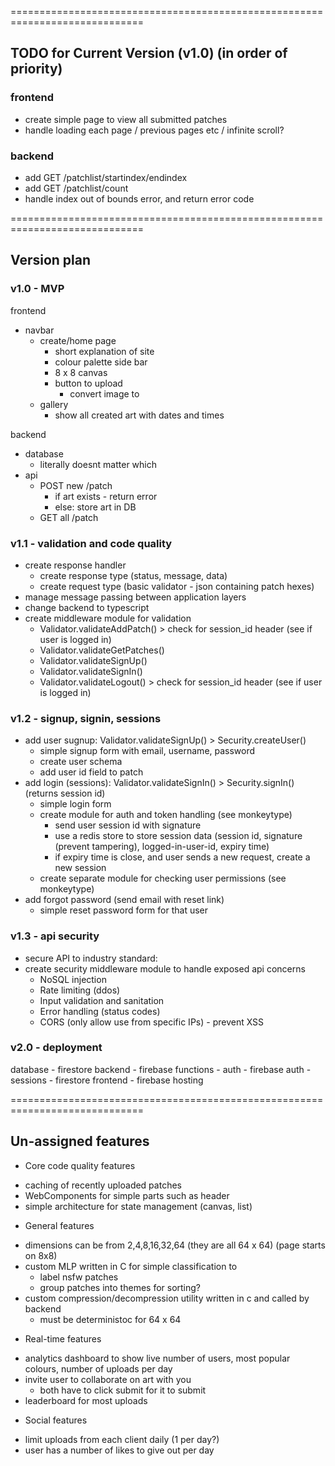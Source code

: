 
=============================================================================

## TODO for Current Version (v1.0) (in order of priority)
### frontend
- create simple page to view all submitted patches
- handle loading each page / previous pages etc / infinite scroll?

### backend
- add GET /patchlist/startindex/endindex
- add GET /patchlist/count
- handle index out of bounds error, and return error code

=============================================================================

## Version plan
### v1.0 - MVP
frontend
- navbar 
    - create/home page
        - short explanation of site
        - colour palette side bar 
        - 8 x 8 canvas
        - button to upload
            - convert image to 
    - gallery
        - show all created art with dates and times
    
backend
- database
    - literally doesnt matter which
- api
    - POST new /patch
        - if art exists - return error
        - else: store art in DB
    - GET all /patch

### v1.1 - validation and code quality
- create response handler 
    - create response type (status, message, data)
    - create request type (basic validator - json containing patch hexes)
- manage message passing between application layers
- change backend to typescript
- create middleware module for validation
    - Validator.validateAddPatch() > check for session_id header (see if user is logged in)
    - Validator.validateGetPatches()
    - Validator.validateSignUp()
    - Validator.validateSignIn()
    - Validator.validateLogout() > check for session_id header (see if user is logged in)

### v1.2 - signup, signin, sessions
- add user sugnup:  Validator.validateSignUp() > Security.createUser() 
    - simple signup form with email, username, password
    - create user schema
    - add user id field to patch
- add login (sessions):  Validator.validateSignIn() > Security.signIn() (returns session id)
    - simple login form
    - create module for auth and token handling (see monkeytype)
        - send user session id with signature
        - use a redis store to store session data (session id, signature (prevent tampering), logged-in-user-id, expiry time)
        - if expiry time is close, and user sends a new request, create a new session
    - create separate module for checking user permissions (see monkeytype)
- add forgot password (send email with reset link)
    - simple reset password form for that user

### v1.3 - api security
- secure API to industry standard:
- create security middleware module to handle exposed api concerns
    - NoSQL injection
    - Rate limiting (ddos)
    - Input validation and sanitation
    - Error handling (status codes)
    - CORS (only allow use from specific IPs) - prevent XSS

### v2.0 - deployment
database - firestore
backend - firebase functions
    - auth - firebase auth
    - sessions - firestore
frontend - firebase hosting

=============================================================================

## Un-assigned features
+ Core code quality features
- caching of recently uploaded patches
- WebComponents for simple parts such as header
- simple architecture for state management (canvas, list)

+ General features
- dimensions can be from 2,4,8,16,32,64 (they are all 64 x 64) (page starts on 8x8)
- custom MLP written in C for simple classification to 
    - label nsfw patches
    - group patches into themes for sorting?
- custom compression/decompression utility written in c and called by backend
    - must be deterministoc for 64 x 64

+ Real-time features
- analytics dashboard to show live number of users, most popular colours, number of uploads per day
- invite user to collaborate on art with you
    - both have to click submit for it to submit
- leaderboard for most uploads

+ Social features
- limit uploads from each client daily (1 per day?)
- user has a number of likes to give out per day


